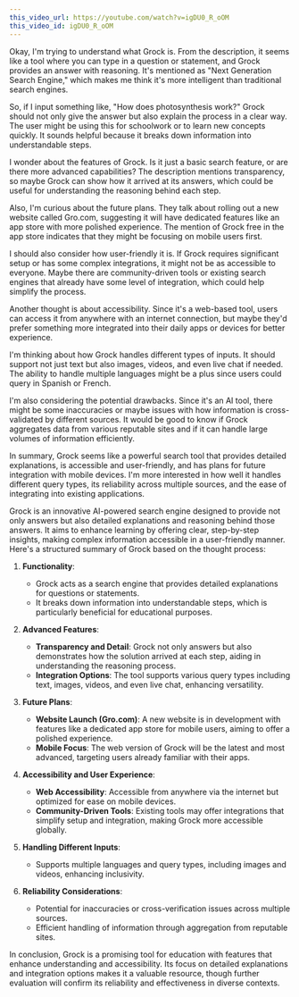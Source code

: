 ```yaml
---
this_video_url: https://youtube.com/watch?v=igDU0_R_oOM
this_video_id: igDU0_R_oOM
---
```

<think>
Okay, I'm trying to understand what Grock is. From the description, it seems like a tool where you can type in a question or statement, and Grock provides an answer with reasoning. It's mentioned as "Next Generation Search Engine," which makes me think it's more intelligent than traditional search engines. 

So, if I input something like, "How does photosynthesis work?" Grock should not only give the answer but also explain the process in a clear way. The user might be using this for schoolwork or to learn new concepts quickly. It sounds helpful because it breaks down information into understandable steps.

I wonder about the features of Grock. Is it just a basic search feature, or are there more advanced capabilities? The description mentions transparency, so maybe Grock can show how it arrived at its answers, which could be useful for understanding the reasoning behind each step. 

Also, I'm curious about the future plans. They talk about rolling out a new website called Gro.com, suggesting it will have dedicated features like an app store with more polished experience. The mention of Grock free in the app store indicates that they might be focusing on mobile users first. 

I should also consider how user-friendly it is. If Grock requires significant setup or has some complex integrations, it might not be as accessible to everyone. Maybe there are community-driven tools or existing search engines that already have some level of integration, which could help simplify the process.

Another thought is about accessibility. Since it's a web-based tool, users can access it from anywhere with an internet connection, but maybe they'd prefer something more integrated into their daily apps or devices for better experience. 

I'm thinking about how Grock handles different types of inputs. It should support not just text but also images, videos, and even live chat if needed. The ability to handle multiple languages might be a plus since users could query in Spanish or French.

I'm also considering the potential drawbacks. Since it's an AI tool, there might be some inaccuracies or maybe issues with how information is cross-validated by different sources. It would be good to know if Grock aggregates data from various reputable sites and if it can handle large volumes of information efficiently.

In summary, Grock seems like a powerful search tool that provides detailed explanations, is accessible and user-friendly, and has plans for future integration with mobile devices. I'm more interested in how well it handles different query types, its reliability across multiple sources, and the ease of integrating into existing applications.
</think>

Grock is an innovative AI-powered search engine designed to provide not only answers but also detailed explanations and reasoning behind those answers. It aims to enhance learning by offering clear, step-by-step insights, making complex information accessible in a user-friendly manner. Here's a structured summary of Grock based on the thought process:

1. **Functionality**: 
   - Grock acts as a search engine that provides detailed explanations for questions or statements.
   - It breaks down information into understandable steps, which is particularly beneficial for educational purposes.

2. **Advanced Features**:
   - **Transparency and Detail**: Grock not only answers but also demonstrates how the solution arrived at each step, aiding in understanding the reasoning process.
   - **Integration Options**: The tool supports various query types including text, images, videos, and even live chat, enhancing versatility.

3. **Future Plans**:
   - **Website Launch (Gro.com)**: A new website is in development with features like a dedicated app store for mobile users, aiming to offer a polished experience.
   - **Mobile Focus**: The web version of Grock will be the latest and most advanced, targeting users already familiar with their apps.

4. **Accessibility and User Experience**:
   - **Web Accessibility**: Accessible from anywhere via the internet but optimized for ease on mobile devices.
   - **Community-Driven Tools**: Existing tools may offer integrations that simplify setup and integration, making Grock more accessible globally.

5. **Handling Different Inputs**:
   - Supports multiple languages and query types, including images and videos, enhancing inclusivity.

6. **Reliability Considerations**:
   - Potential for inaccuracies or cross-verification issues across multiple sources.
   - Efficient handling of information through aggregation from reputable sites.

In conclusion, Grock is a promising tool for education with features that enhance understanding and accessibility. Its focus on detailed explanations and integration options makes it a valuable resource, though further evaluation will confirm its reliability and effectiveness in diverse contexts.
